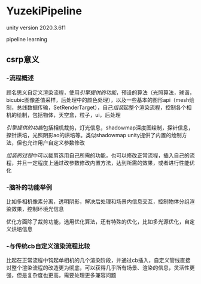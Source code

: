 # YuzekiPipeline

unity version 2020.3.6f1

pipeline learning

## csrp意义

### -流程概述

顾名思义自定义渲染流程，使用*引擎提供的功能*，预设的算法（光照算法，球谐，bicubic图像差值采样，后处理中的颜色处理），以及一些基本的图形api（mesh绘制，总线数据传输，SetRenderTarget），自己*组装*起整个渲染流程，控制各个相机的绘制，包括物体，天空盒，粒子，ui，后处理

*引擎提供的功能*包括相机裁剪，灯光信息，shadowmap深度图绘制，探针信息，探针烘培，光照阴影ao的烘培等。类似shadowmap unity提供了内置的绘制方法，但也允许用户自定义参数修改

*组装的过程*中可以裁剪选用自己所需的功能，也可以修改正常流程，插入自己的流程，并且一定程度上通过改参数修改内置方法，达到所需的效果，或者进行性能优化

### -脑补的功能举例

比如多相机像素分离，透明阴影，解决后处理和场景内信息交互，控制物体分组渲染效果，控制环境光信息

优化方面除了裁剪功能，选用优化算法，还有特殊的优化，比如多光源优化，自定义烘培信息

### -与传统cb自定义渲染流程比较

比起在正常流程中钩起单相机的几个渲染阶段，并通过cb插入，自定义管线直接对整个渲染流程的改造更为彻底，可以获得几乎所有场景、渲染的信息，灵活性更强，但是复杂度也更高，需要处理更多兼容问题
